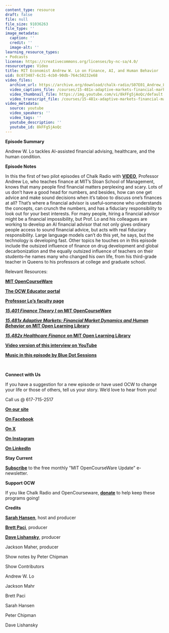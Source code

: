 ```yaml
---
content_type: resource
draft: false
file: null
file_size: 91036263
file_type: ''
image_metadata:
  caption: ''
  credit: ''
  image-alt: ''
learning_resource_types:
- Podcasts
license: https://creativecommons.org/licenses/by-nc-sa/4.0/
resourcetype: Video
title: MIT Economist Andrew W. Lo on Finance, AI, and Human Behavior
uid: 8c073487-6c31-4cb0-90db-764c50232e68
video_files:
  archive_url: https://archive.org/download/chalk-radio/S07E01_Andrew_Lo_360p.mp4
  video_captions_file: /courses/15-481x-adaptive-markets-financial-market-dynamics-and-human-behavior-fall-2022/8kFFg5jAoQc_captions.webvtt
  video_thumbnail_file: https://img.youtube.com/vi/8kFFg5jAoQc/default.jpg
  video_transcript_file: /courses/15-481x-adaptive-markets-financial-market-dynamics-and-human-behavior-fall-2022/8kFFg5jAoQc_transcript.pdf
video_metadata:
  source: youtube
  video_speakers: ''
  video_tags: ''
  youtube_description: ''
  youtube_id: 8kFFg5jAoQc
---
```

**Episode Summary**

Andrew W. Lo tackles AI-assisted financial advising, healthcare, and the human condition.

**Episode Notes**

In this the first of two pilot episodes of Chalk Radio with [**VIDEO**](https://www.youtube.com/watch?v=8kFFg5jAoQc), Professor Andrew Lo, who teaches finance at MIT’s Sloan School of Management, knows that many people find financial matters perplexing and scary. Lots of us don’t have a good head for numbers, and besides, how can one get advice and make sound decisions when it’s taboo to discuss one’s finances at all? That’s where a financial advisor is useful–someone who understands the concepts, can crunch the numbers, and has a fiduciary responsibility to look out for your best interests. For many people, hiring a financial advisor might be a financial impossibility, but Prof. Lo and his colleagues are working to develop an AI financial advisor that not only gives ordinary people access to sound financial advice, but acts with real fiduciary responsibility. Large language models can’t do this yet, he says, but the technology is developing fast. Other topics he touches on in this episode include the outsized influence of finance on drug development and global decarbonization and the equally outsized influence of teachers on their students–he names many who changed his own life, from his third-grade teacher in Queens to his professors at college and graduate school.        

Relevant Resources:

[**MIT OpenCourseWare**](https://ocw.mit.edu/)

[**The OCW Educator portal**](https://ocw.mit.edu/educator/)

[**Professor Lo’s faculty page**](https://mitsloan.mit.edu/faculty/directory/andrew-w-lo)

[***15.401 Finance Theory I*** **on MIT OpenCourseWare**](https://ocw.mit.edu/courses/15-401-finance-theory-i-fall-2008/)

[***15.481x Adaptive Markets: Financial Market Dynamics and Human Behavior*** **on MIT Open Learning Library**](https://openlearninglibrary.mit.edu/courses/course-v1:MITx+15.481x+1T2021/about)

[***15.482x Healthcare Finance*** **on MIT Open Learning Library**](https://openlearninglibrary.mit.edu/courses/course-v1:MITx+15.482x+1T2019/about)

[**Video version of this interview on YouTube**](https://www.youtube.com/watch?v=8kFFg5jAoQc)

[**Music in this episode by Blue Dot Sessions**](http://www.sessions.blue/)

 

**Connect with Us**

If you have a suggestion for a new episode or have used OCW to change your life or those of others, tell us your story. We’d love to hear from you! 

Call us @ 617-715-2517

[**On our site**](https://ocw.mit.edu/about/contactus/)

[**On Facebook**](https://www.facebook.com/MITOCW/)

[**On X**](https://twitter.com/MITOCW?ref_src=twsrc%5Egoogle%7Ctwcamp%5Eserp%7Ctwgr%5Eauthor)

[**On Instagram**](https://www.instagram.com/mitocw/?hl=en)

[**On LinkedIn**](https://www.linkedin.com/company/mit-opencourseware/)

**Stay Current**

[**Subscribe**](https://ocw.mit.edu/subscribe/index.htm?utm_source=header) to the free monthly "MIT OpenCourseWare Update" e-newsletter. 

**Support OCW**

If you like Chalk Radio and OpenCourseware, [**donate**](https://giving.mit.edu/give/to/ocw/?utm_source=ocw&utm_medium=podcast&utm_campaign=donate) to help keep these programs going! 

**Credits**

[**Sarah Hansen**](https://www.linkedin.com/in/sarah-e-hansen/), host and producer 

[**Brett Paci**](https://twitter.com/Brett_Paci), producer  

[**Dave Lishansky**](https://twitter.com/DaveResonates), producer 

Jackson Maher, producer

Show notes by Peter Chipman

Show Contributors

Andrew W. Lo

Jackson Mahr

Brett Paci

Sarah Hansen

Peter Chipman

Dave Lishansky